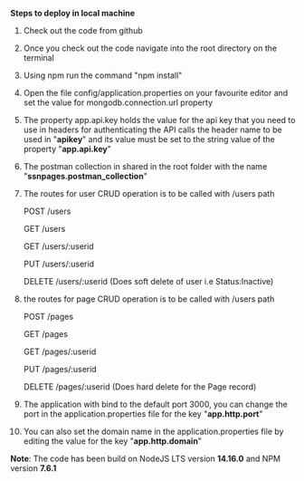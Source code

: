 **Steps  to deploy in local machine**

1) Check out the code from github

2) Once you check out the code navigate into the root directory on the terminal

3) Using npm run the command "npm install"

4) Open the file config/application.properties on your favourite editor and set the value for mongodb.connection.url property

5) The property app.api.key holds the value for the api key that you need to use in headers for authenticating the API calls the header name to be used in "**apikey**" and its value must be set to the string value of the property "**app.api.key**" 

6) The postman collection in shared in the root folder with the name "**ssnpages.postman_collection**"

7) The routes for user CRUD operation is to be called with /users path

    POST /users
    
    GET /users
    
    GET /users/:userid
    
    PUT /users/:userid
    
    DELETE /users/:userid (Does soft delete of user i.e Status:Inactive)

8) the routes for page CRUD operation is to be called with /users path

    POST /pages
    
    GET /pages
    
    GET /pages/:userid
    
    PUT /pages/:userid
    
    DELETE /pages/:userid   (Does hard delete for the Page record)
    
9) The application with bind to the default port 3000, you can change the port in the application.properties file for the key "**app.http.port**"

10) You can also set the domain name in the application.properties file by editing the value for the key "**app.http.domain**"

**Note**: The code has been build on NodeJS LTS version **14.16.0** and NPM version **7.6.1**
    
    
    
